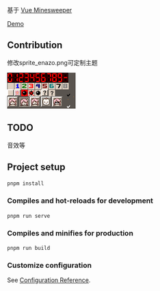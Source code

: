 基于 [Vue Minesweeper](https://github.com/elevista/vue-minesweeper)

  [Demo](https://pinkki.top/enazo_ms.html)
  
## Contribution
修改sprite_enazo.png可定制主题

  ![Alt](https://raw.githubusercontent.com/enazo/enazo-minesweeper/refs/heads/main/src/Minesweeper/sprite_enazo.png)
## TODO
音效等


## Project setup
```
pnpm install
```

### Compiles and hot-reloads for development
```
pnpm run serve
```

### Compiles and minifies for production
```
pnpm run build
```

### Customize configuration
See [Configuration Reference](https://cli.vuejs.org/config/).
